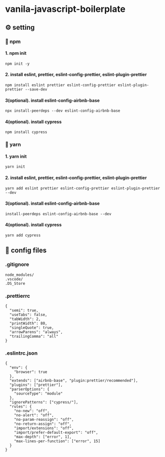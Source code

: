 # vanila-javascript-boilerplate


## ⚙️ setting
### 🚀 npm
#### 1. npm init
```
npm init -y
```
#### 2. install eslint, prettier, eslint-config-prettier, eslint-plugin-prettier
```
npm install eslint prettier eslint-config-prettier eslint-plugin-prettier --save-dev
```

#### 3(optional). install eslint-config-airbnb-base
```
npx install-peerdeps --dev eslint-config-airbnb-base
```

#### 4(optional). install cypress
```
npm install cypress 
```

### 🚀 yarn
#### 1. yarn init

```
yarn init
```
#### 2. install eslint, prettier, eslint-config-prettier, eslint-plugin-prettier
```
yarn add eslint prettier eslint-config-prettier eslint-plugin-prettier --dev
```

#### 3(optional). install eslint-config-airbnb-base
```
install-peerdeps eslint-config-airbnb-base --dev
```

#### 4(optional). install cypress
```
yarn add cypress 
```


## 📜 config files

### .gitignore
```
node_modules/
.vscode/
.DS_Store
```

### .prettierrc
```
{
  "semi": true,
  "useTabs": false,
  "tabWidth": 2,
  "printWidth": 80,
  "singleQuote": true,
  "arrowParens": "always",
  "trailingComma": "all"
}
```

### .eslintrc.json

```
{
  "env": {
    "browser": true
  },
  "extends": ["airbnb-base", "plugin:prettier/recommended"],
  "plugins": ["prettier"],
  "parserOptions": {
    "sourceType": "module"
  },
  "ignorePatterns": ["cypress/"],
  "rules": {
    "no-new": "off",
    "no-alert": "off",
    "no-param-reassign": "off",
    "no-return-assign": "off",
    "import/extensions": "off",
    "import/prefer-default-export": "off",
    "max-depth": ["error", 1],
    "max-lines-per-function": ["error", 15]
  }
}
```
